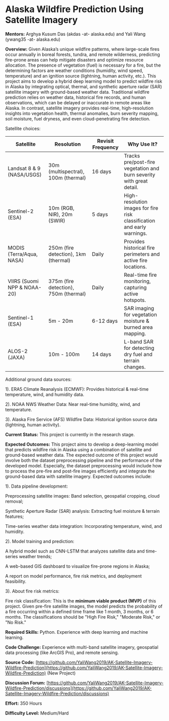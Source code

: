 # Alaska Wildfire Prediction Using Satellite Imagery

**Mentors:** Arghya Kusum Das (akdas -at- alaska.edu) and Yali Wang (ywang35 -at- alaska.edu)

**Overview:** Given Alaska’s unique wildfire patterns, where large-scale fires occur annually in boreal forests, tundra, and remote wilderness, predicting fire-prone areas can help mitigate disasters and optimize resource allocation. The presence of vegetation (fuel) is necessary for a fire, but the determining factors are weather conditions (humidity, wind speed, temperature) and an ignition source (lightning, human activity, etc.). 
This project aims to develop a hybrid deep learning model to predict wildfire risk in Alaska by integrating optical, thermal, and synthetic aperture radar (SAR) satellite imagery with ground-based weather data.
Traditional wildfire prediction relies on weather data, historical fire records, and human observations, which can be delayed or inaccurate in remote areas like Alaska. In contrast, satellite imagery provides real-time, high-resolution insights into vegetation health, thermal anomalies, burn severity mapping, soil moisture, fuel dryness, and even cloud-penetrating fire detection.

Satellite choices:

| Satellite | Resolution | Revisit Frequency | Why Use It? |
| ------ | ------ | ------ | ------ |
| Landsat 8 & 9 (NASA/USGS) | 30m (multispectral), 100m (thermal) | 16 days | Tracks pre/post-fire vegetation and burn severity with great detail.|
| Sentinel-2 (ESA) | 10m (RGB, NIR), 20m (SWIR) | 5 days | High-resolution images for fire risk classification and early warnings. |
| MODIS (Terra/Aqua, NASA) | 250m (fire detection), 1km (thermal) | Daily | Provides historical fire perimeters and active fire locations. |
| VIIRS (Suomi NPP & NOAA-20) | 375m (fire detection), 750m (thermal) | Daily | Real-time fire monitoring, capturing active hotspots. |
| Sentinel-1 (ESA) | 5m - 20m | 6-12 days | SAR imaging for vegetation moisture & burned area mapping. |
| ALOS-2 (JAXA) | 10m - 100m | 14 days | L-band SAR for detecting dry fuel and terrain changes. |

Additional ground data sources:

1). ERA5 Climate Reanalysis (ECMWF): Provides historical & real-time temperature, wind, and humidity data.

2). NOAA NWS Weather Data: Near real-time humidity, wind, and temperature.

3). Alaska Fire Service (AFS) Wildfire Data: Historical ignition source data (lightning, human activity).

**Current Status:** This project is currently in the research stage.

**Expected Outcomes:** 
This project aims to develop a deep-learning model that predicts wildfire risk in Alaska using a combination of satellite and ground-based weather data. The expected outcome of this project would involve both the dataset preprocessing pipeline and the performance of the developed model. Especially, the dataset preprocessing would include how to process the pre-fire and post-fire images efficiently and integrate the ground-based data with satellite imagery. Expected outcomes include:

1). Data pipeline development:

Preprocessing satellite images: Band selection, geospatial cropping, cloud removal;

Synthetic Aperture Radar (SAR) analysis: Extracting fuel moisture & terrain features;

Time-series weather data integration: Incorporating temperature, wind, and humidity.

2). Model training and prediction:

A hybrid model such as CNN-LSTM that analyzes satellite data and time-series weather trends;

A web-based GIS dashboard to visualize fire-prone regions in Alaska;

A report on model performance, fire risk metrics, and deployment feasibility.

3). About fire risk metrics:

Fire risk classification: This is the **minimum viable product (MVP)** of this project. Given pre-fire satellite images, the model predicts the probability of a fire occurring within a defined time frame like 1 month, 3 months, or 6 months. The classifications should be "High Fire Risk," "Moderate Risk," or "No Risk."

**Required Skills:** Python. Experience with deep learning and machine learning.

**Code Challenge:** Experience with multi-band satellite imagery, geospatial data processing (like ArcGIS Pro), and remote sensing.

**Source Code:** [https://github.com/YaliWang2019/AK-Satellite-Imagery-Wildfire-Prediction](https://github.com/YaliWang2019/AK-Satellite-Imagery-Wildfire-Prediction) (New Project)

**Discussion Forum:** [https://github.com/YaliWang2019/AK-Satellite-Imagery-Wildfire-Prediction/discussions](https://github.com/YaliWang2019/AK-Satellite-Imagery-Wildfire-Prediction/discussions)

**Effort:** 350 Hours

**Difficulty Level:** Medium/Hard
